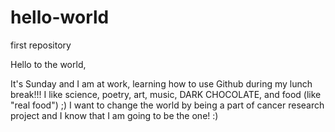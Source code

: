 # hello-world
first repository 

Hello to the world,

It's Sunday and I am at work, learning how to use Github during my lunch break!!! I like science, poetry, art, music, DARK CHOCOLATE, and food (like "real food") ;) I want to change the world by being a part of cancer research project and I know that I am going to be the one! :)
